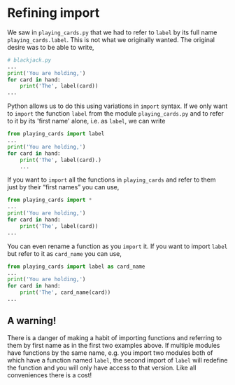 # Refining import

We saw in `playing_cards.py` that we had to refer to `label` by its full name `playing_cards.label`. This is not what we originally wanted. The original desire was to be able to write,

```python
# blackjack.py
...
print('You are holding,')
for card in hand:
    print('The', label(card))
...
```

Python allows us to do this using variations in `import` syntax. If we only want to `import` the function `label` from the module `playing_cards.py` and to refer to it by its 'first name' alone, i.e. as `label`, we can write

```python
from playing_cards import label
...
print('You are holding,')
for card in hand:
    print('The', label(card).)
    ...
```

If you want to `import` all the functions in `playing_cards` and refer to them just by their “first names” you can use,

```python
from playing_cards import *
...
print('You are holding,')
for card in hand:
    print('The', label(card))
...
```

You can even rename a function as you `import` it. If you want to import `label` but refer to it as `card_name` you can use,

```python
from playing_cards import label as card_name
...
print('You are holding,')
for card in hand:
    print('The', card_name(card))
...
```

## A warning!

There is a danger of making a habit of importing functions and referring
to them by first name as in the first two examples above. If multiple
modules have functions by the same name, e.g. you import two modules
both of which have a function named `label`, the second import
of `label` will redefine the function and you will only have access to
that version. Like all conveniences there is a cost!
